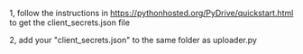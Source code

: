 1, follow the instructions in https://pythonhosted.org/PyDrive/quickstart.html to get the client_secrets.json file

2, add your "client_secrets.json" to the same folder as uploader.py

